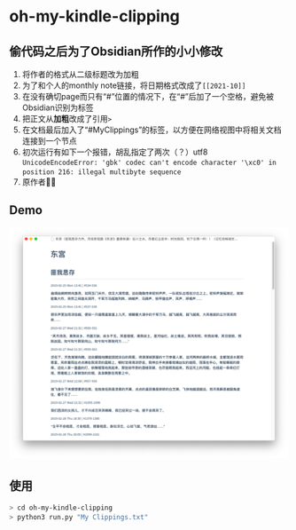 # oh-my-kindle-clipping

## 偷代码之后为了Obsidian所作的小小修改

1. 将作者的格式从二级标题改为加粗
2. 为了和个人的monthly note链接，将日期格式改成了`[[2021-10]]`
3. 在没有确切page而只有“#”位置的情况下，在“#”后加了一个空格，避免被Obsidian识别为标签
4. 把正文从**加粗**改成了引用`> `
5. 在文档最后加入了“#MyClippings”的标签，以方便在网络视图中将相关文档连接到一个节点
6. 初次运行有如下一个报错，胡乱指定了两次（？）utf8<br>
`UnicodeEncodeError: 'gbk' codec can't encode character '\xc0' in position 216: illegal multibyte sequence`
7. 原作者🐂🍺

## Demo

![snipaste](./snipaste.png)



## 使用

```bash
> cd oh-my-kindle-clipping
> python3 run.py "My Clippings.txt"
```

